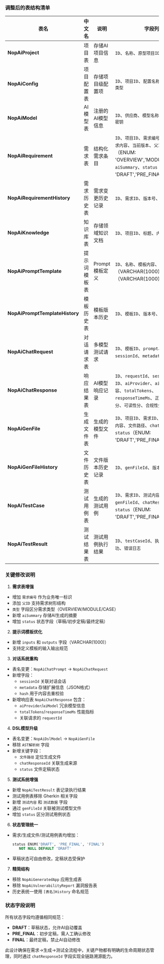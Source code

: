 ### 调整后的表结构清单

| 表名 | 中文名 | 说明 | 字段列表 | 需求章节 |
|------|--------|------|----------|----------|
| **NopAiProject** | 项目表 | 存储AI项目信息 | `ID`、`名称`、`原型项目ID` | 3.2.1 |
| **NopAiConfig** | 项目配置表 | 存储项目级配置项 | `ID`、`项目ID`、`配置名称`、`配置值`、`配置类型` | 3.2.1.2 |
| **NopAiModel** | AI模型表 | 注册的AI模型信息 | `ID`、`供应商`、`模型名称`、`API地址`、`API密钥` | 3.2.2.1 |
| **NopAiRequirement** | 需求表 | 结构化需求条目 | `ID`、`项目ID`、`需求编号`、`需求标题`、`需求内容`、`当前版本`、`父ID`、`类型`（ENUM: 'OVERVIEW','MODULE','CASE'）、`aiSummary`、`status`（ENUM: 'DRAFT','PRE_FINAL','FINAL'） | 3.2.3.1 |
| **NopAiRequirementHistory** | 需求历史表 | 需求变更历史记录 | `ID`、`需求ID`、`版本号`、`需求内容` | 3.2.3.1 |
| **NopAiKnowledge** | 知识库表 | 存储领域知识文档 | `ID`、`项目ID`、`标题`、`内容`、`格式类型` | 3.2.4.1 |
| **NopAiPromptTemplate** | 提示词模板表 | Prompt模板定义 | `ID`、`名称`、`模板内容`、`分类`、`inputs`（VARCHAR(1000)）、`outputs`（VARCHAR(1000)） | 3.2.5.1 |
| **NopAiPromptTemplateHistory** | 模板历史表 | 模板版本历史 | `ID`、`模板ID`、`版本号`、`模板内容` | 3.2.5.1 |
| **NopAiChatRequest** | 对话请求表 | 多模型测试请求 | `ID`、`模板ID`、`prompt`、`hash`、`sessionId`、`metadata`（JSON） | 3.2.5.2 |
| **NopAiChatResponse** | 响应结果表 | AI模型响应记录 | `ID`、`requestId`、`sessionId`、`模型ID`、`aiProvider`、`aiModel`、`响应内容`、`totalTokens`、`responseTimeMs`、`正确性分`、`性能分`、`可读性分`、`合规性分` | 3.2.5.2-5 |
| **NopAiGenFile** | 生成文件表 | 生成的模型文件 | `ID`、`项目ID`、`需求ID`、`模块类型`、`原始内容`、`文件路径`、`chatResponseId`、`status`（ENUM: 'DRAFT','PRE_FINAL','FINAL'） | 3.2.7, 3.2.10.1 |
| **NopAiGenFileHistory** | 文件历史表 | 文件版本历史记录 | `ID`、`genFileId`、`版本号`、`原始内容` | 3.2.8.2 |
| **NopAiTestCase** | 测试用例表 | 生成的测试用例 | `ID`、`需求ID`、`测试内容`、`测试数据`、`genFileId`、`chatResponseId`、`status`（ENUM: 'DRAFT','PRE_FINAL','FINAL'） | 3.2.3.2 |
| **NopAiTestResult** | 测试结果表 | 测试用例执行结果 | `ID`、`testCaseId`、`执行时间`、`是否成功`、`错误日志` | 新增 |

### 关键修改说明

1. **需求表增强**
- 增加 `需求编号` 作为业务唯一标识
- 添加 `父ID` 支持需求树形结构
- `类型` 字段区分需求类型（OVERVIEW/MODULE/CASE）
- 新增 `aiSummary` 存储AI生成的摘要
- 增加 `status` 状态字段（草稿/初步定稿/最终定稿）

2. **提示词模板优化**
- 新增 `inputs` 和 `outputs` 字段（VARCHAR(1000)）
- 支持定义模板的输入输出规范

3. **对话系统重构**
- 表名变更：`NopAiChatPrompt` → `NopAiChatRequest`
- 新增字段：
  - `sessionId` 关联对话会话
  - `metadata` 存储扩展信息（JSON格式）
  - `hash` 用于内容去重校验
- 新增响应表 `NopAiChatResponse` 包含：
  - `aiProvider`/`aiModel` 冗余模型信息
  - `totalTokens`/`responseTimeMs` 性能指标
  - 关联请求的 `requestId`

4. **DSL模型升级**
- 表名变更：`NopAiDslModel` → `NopAiGenFile`
- 移除 `AST解析树` 字段
- 新增关键字段：
  - `文件路径` 定位生成文件
  - `chatResponseId` 关联生成来源
  - `status` 文件定稿状态

5. **测试系统增强**
- 新增 `NopAiTestResult` 表记录执行结果
- 测试用例表移除 Gherkin 相关字段
- 新增 `测试内容` 和 `测试数据` 字段
- 通过 `genFileId` 关联被测试模型文件
- 增加 `status` 区分测试用例状态

6. **状态管理统一**
- 需求/生成文件/测试用例表均增加：
  ```sql
  status ENUM('DRAFT', 'PRE_FINAL', 'FINAL')
     NOT NULL DEFAULT 'DRAFT'
  ```
- 草稿状态可自由修改，定稿状态受保护

7. **精简结构**
- 移除 `NopAiGeneratedApp` 应用生成表
- 移除 `NopAiVulnerabilityReport` 漏洞报告表
- 历史表统一使用 `[表名]History` 命名规范

### 状态字段说明
所有状态字段均遵循相同规范：
- **DRAFT**：草稿状态，允许AI自动覆盖
- **PRE_FINAL**：初步定稿，需人工确认修改
- **FINAL**：最终定稿，禁止AI自动修改

此设计确保在需求→生成→测试全流程中，关键产物都有明确的生命周期状态管理，同时通过 `chatResponseId` 字段实现全链路溯源能力。
